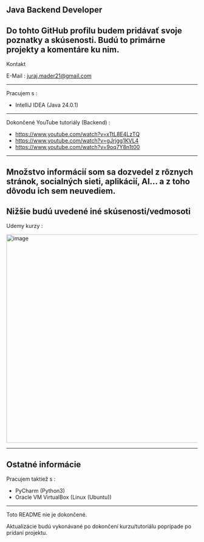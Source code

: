 Java Backend Developer
---
Do tohto GitHub profilu budem pridávať svoje poznatky a skúsenosti. Budú to primárne projekty a komentáre ku nim.
---

Kontakt

E-Mail : juraj.mader21@gmail.com

---
Pracujem s :
- IntelliJ IDEA (Java 24.0.1)
---
Dokončené YouTube tutoriály (Backend) :
- https://www.youtube.com/watch?v=xTtL8E4LzTQ
- https://www.youtube.com/watch?v=gJrjgg1KVL4
- https://www.youtube.com/watch?v=9oq7Y8n1t00
---
Množstvo informácií som sa dozvedel z rôznych stránok, socialných sieti, aplikácií, AI... a z toho dôvodu ich sem neuvediem.
---

Nižšie budú uvedené iné skúsenosti/vedmosoti
---
Udemy kurzy :

<img width="600" height="550" alt="image" src="https://github.com/user-attachments/assets/5423a0d7-1ad6-413a-aceb-d15c609fe732" />

---
Ostatné informácie
---
Pracujem taktiež s :
- PyCharm (Python3)
- Oracle VM VirtualBox (Linux (Ubuntu))
---

Toto README nie je dokončené.

Aktualizácie budú vykonávané po dokončení kurzu/tutoriálu poprípade po pridaní projektu.
